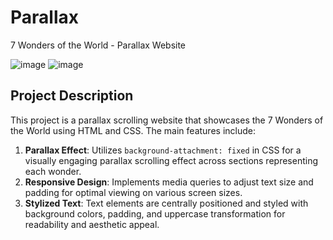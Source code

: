 # Parallax
7 Wonders of the World - Parallax Website

![image](https://github.com/RohanBhatoye/Parallax/assets/128002948/d5a38f97-3ed5-4eb3-b4a9-0fd022a24509)
![image](https://github.com/RohanBhatoye/Parallax/assets/128002948/399437b7-b332-49ce-afd7-ff2c050492b5)



## Project Description
This project is a parallax scrolling website that showcases the 7 Wonders of the World using HTML and CSS. The main features include:

1. **Parallax Effect**: Utilizes `background-attachment: fixed` in CSS for a visually engaging parallax scrolling effect across sections representing each wonder.
2. **Responsive Design**: Implements media queries to adjust text size and padding for optimal viewing on various screen sizes.
4. **Stylized Text**: Text elements are centrally positioned and styled with background colors, padding, and uppercase transformation for readability and aesthetic appeal.

